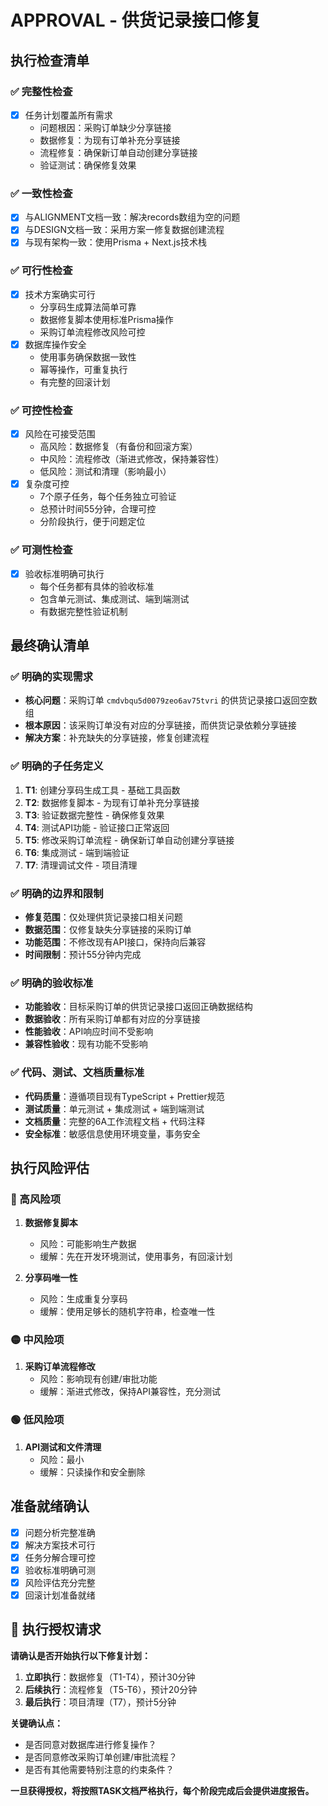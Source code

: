 # APPROVAL - 供货记录接口修复

## 执行检查清单

### ✅ 完整性检查
- [x] 任务计划覆盖所有需求
  - 问题根因：采购订单缺少分享链接
  - 数据修复：为现有订单补充分享链接
  - 流程修复：确保新订单自动创建分享链接
  - 验证测试：确保修复效果

### ✅ 一致性检查
- [x] 与ALIGNMENT文档一致：解决records数组为空的问题
- [x] 与DESIGN文档一致：采用方案一修复数据创建流程
- [x] 与现有架构一致：使用Prisma + Next.js技术栈

### ✅ 可行性检查
- [x] 技术方案确实可行
  - 分享码生成算法简单可靠
  - 数据修复脚本使用标准Prisma操作
  - 采购订单流程修改风险可控
- [x] 数据库操作安全
  - 使用事务确保数据一致性
  - 幂等操作，可重复执行
  - 有完整的回滚计划

### ✅ 可控性检查
- [x] 风险在可接受范围
  - 高风险：数据修复（有备份和回滚方案）
  - 中风险：流程修改（渐进式修改，保持兼容性）
  - 低风险：测试和清理（影响最小）
- [x] 复杂度可控
  - 7个原子任务，每个任务独立可验证
  - 总预计时间55分钟，合理可控
  - 分阶段执行，便于问题定位

### ✅ 可测性检查
- [x] 验收标准明确可执行
  - 每个任务都有具体的验收标准
  - 包含单元测试、集成测试、端到端测试
  - 有数据完整性验证机制

## 最终确认清单

### ✅ 明确的实现需求
- **核心问题**：采购订单 `cmdvbqu5d0079zeo6av75tvri` 的供货记录接口返回空数组
- **根本原因**：该采购订单没有对应的分享链接，而供货记录依赖分享链接
- **解决方案**：补充缺失的分享链接，修复创建流程

### ✅ 明确的子任务定义
1. **T1**: 创建分享码生成工具 - 基础工具函数
2. **T2**: 数据修复脚本 - 为现有订单补充分享链接
3. **T3**: 验证数据完整性 - 确保修复效果
4. **T4**: 测试API功能 - 验证接口正常返回
5. **T5**: 修改采购订单流程 - 确保新订单自动创建分享链接
6. **T6**: 集成测试 - 端到端验证
7. **T7**: 清理调试文件 - 项目清理

### ✅ 明确的边界和限制
- **修复范围**：仅处理供货记录接口相关问题
- **数据范围**：仅修复缺失分享链接的采购订单
- **功能范围**：不修改现有API接口，保持向后兼容
- **时间限制**：预计55分钟内完成

### ✅ 明确的验收标准
- **功能验收**：目标采购订单的供货记录接口返回正确数据结构
- **数据验收**：所有采购订单都有对应的分享链接
- **性能验收**：API响应时间不受影响
- **兼容性验收**：现有功能不受影响

### ✅ 代码、测试、文档质量标准
- **代码质量**：遵循项目现有TypeScript + Prettier规范
- **测试质量**：单元测试 + 集成测试 + 端到端测试
- **文档质量**：完整的6A工作流程文档 + 代码注释
- **安全标准**：敏感信息使用环境变量，事务安全

## 执行风险评估

### 🔴 高风险项
1. **数据修复脚本**
   - 风险：可能影响生产数据
   - 缓解：先在开发环境测试，使用事务，有回滚计划

2. **分享码唯一性**
   - 风险：生成重复分享码
   - 缓解：使用足够长的随机字符串，检查唯一性

### 🟡 中风险项
1. **采购订单流程修改**
   - 风险：影响现有创建/审批功能
   - 缓解：渐进式修改，保持API兼容性，充分测试

### 🟢 低风险项
1. **API测试和文件清理**
   - 风险：最小
   - 缓解：只读操作和安全删除

## 准备就绪确认

- [x] 问题分析完整准确
- [x] 解决方案技术可行
- [x] 任务分解合理可控
- [x] 验收标准明确可测
- [x] 风险评估充分完整
- [x] 回滚计划准备就绪

## 🚀 执行授权请求

**请确认是否开始执行以下修复计划：**

1. **立即执行**：数据修复（T1-T4），预计30分钟
2. **后续执行**：流程修复（T5-T6），预计20分钟  
3. **最后执行**：项目清理（T7），预计5分钟

**关键确认点：**
- 是否同意对数据库进行修复操作？
- 是否同意修改采购订单创建/审批流程？
- 是否有其他需要特别注意的约束条件？

**一旦获得授权，将按照TASK文档严格执行，每个阶段完成后会提供进度报告。**
